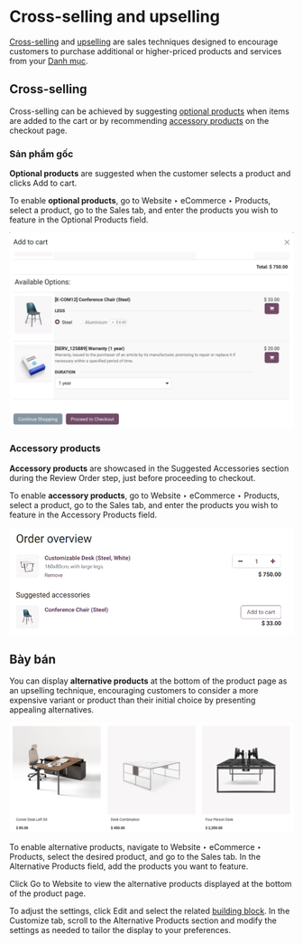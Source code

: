 # Cross-selling and upselling

[Cross-selling](#ecommerce-cross-selling) and
[upselling](#ecommerce-cross-upselling-alternative) are sales techniques designed to encourage
customers to purchase additional or higher-priced products and services from your [Danh mục](catalog.md).

<a id="ecommerce-cross-selling"></a>

## Cross-selling

Cross-selling can be achieved by suggesting
[optional products](#ecommerce-cross-upselling-optional) when items are added to the cart or by
recommending [accessory products](#ecommerce-cross-upselling-accessory) on the checkout page.

<a id="ecommerce-cross-upselling-optional"></a>

### Sản phẩm gốc

**Optional products** are suggested when the customer selects a product and clicks
Add to cart.

To enable **optional products**, go to Website ‣ eCommerce ‣ Products, select a
product, go to the Sales tab, and enter the products you wish to feature in the
Optional Products field.

![Optional products cross-selling](../../../../.gitbook/assets/add-to-cart.png)

<a id="ecommerce-cross-upselling-accessory"></a>

### Accessory products

**Accessory products** are showcased in the Suggested Accessories section during the
Review Order step, just before proceeding to checkout.

To enable **accessory products**, go to Website ‣ eCommerce ‣ Products, select
a product, go to the Sales tab, and enter the products you wish to feature in the
Accessory Products field.

![Suggested accessories at checkout during cart review](../../../../.gitbook/assets/accessory-products.png)

<a id="ecommerce-cross-upselling-alternative"></a>

## Bày bán

You can display **alternative products** at the bottom of the product page as an upselling
technique, encouraging customers to consider a more expensive variant or product than their
initial choice by presenting appealing alternatives.

![Alternative products on the product page](../../../../.gitbook/assets/cross_upselling-alternative.png)

To enable alternative products, navigate to Website ‣ eCommerce ‣ Products,
select the desired product, and go to the Sales tab. In the
Alternative Products field, add the products you want to feature.

Click Go to Website to view the alternative products displayed at the bottom of the
product page.

To adjust the settings, click Edit and select the related
[building block](../../website/web_design/building_blocks.md). In the Customize
tab, scroll to the Alternative Products section and modify the settings as needed to
tailor the display to your preferences.
